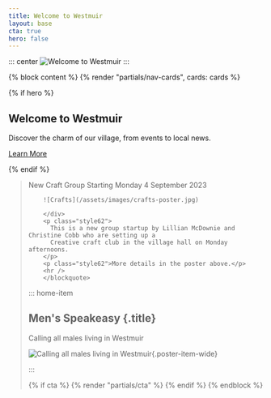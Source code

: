 ```yaml
---
title: Welcome to Westmuir
layout: base
cta: true
hero: false
---
```


<!-- Content can be added here if needed -->

::: center
![Welcome to Westmuir](/assets/images/westmuir-cortachy-header.jpg)
:::

{% block content %}
{% render "partials/nav-cards", cards: cards %}

<main class="main">

{% if hero %}

<section class="hero">
  <div class="hero-content">
    <h1>Welcome to Westmuir</h1>
    <p>Discover the charm of our village, from events to local news.</p>
    <a href="/about/" class="btn">Learn More</a>
  </div>
</section>

{% endif %}

<div class="home-main">

<div class="home-aside">
<blockquote>
        <p class="style60">New Craft Group Starting Monday 4 September 2023</p>
        <div class="home-aside-image">

        ![Crafts](/assets/images/crafts-poster.jpg)

        </div>
        <p class="style62">
          This is a new group startup by Lillian McDownie and Christine Cobb who are setting up a
          Creative craft club in the village hall on Monday afternoons.
        </p>
        <p class="style62">More details in the poster above.</p>
        <hr />
        </blockquote>

</div>

<div class="home-content">

::: home-item

## Men's Speakeasy {.title}

Calling all males living in Westmuir

![Calling all males living in Westmuir](/assets/images/speakeasy-poster.svg){.poster-item-wide}

:::

{% if cta %} {% render "partials/cta" %} {% endif %} {%
endblock %}

</div>

</div>
</main>
